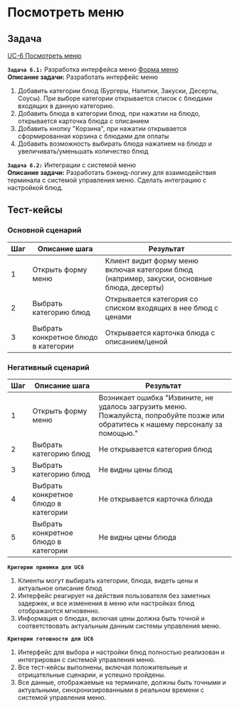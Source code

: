 # Посмотреть меню

## Задача

[UC-6 Посмотреть меню](../req.md#uc6)

**`Задача 6.1:`** Разработка интерфейса меню [Форма меню](../uix.md#wf6)
<br>
**Описание задачи:** Разработать интерфейс меню

1. Добавить категории блюд (Бургеры, Напитки, Закуски, Десерты, Соусы). При выборе категории открывается список с блюдами входящих в данную категорию.
2. Добавить блюда в категории блюд, при нажатии на блюдо, открывается карточка блюда с описанием
3. Добавить кнопку "Корзина", при нажатии открывается сформированная корзина с блюдами для оплаты
4. Добавить возможность выбирать блюда нажатием на блюдо и увеличивать/уменьшать количество блюд 

**`Задача 6.2:`** Интеграции с системой меню
<br>
**Описание задачи:**  Разработать бэкенд-логику для взаимодействия терминала с системой управления меню. 
Сделать интеграцию с настройкой блюд. 

## Тест-кейсы

###  Основной сценарий

| Шаг | Описание шага                                               | Результат                                       |
|-----|-------------------------------------------------------------|-------------------------------------------------|
| 1   | Открыть форму меню                                          | Клиент видит форму меню включая категории блюд (например, закуски, основные блюда, десерты) |
| 2   | Выбрать категорию блюд                                      | Открывается категория со списком входящих в нее блюд с ценами   |
| 3   | Выбрать конкретное блюдо в категории                        | Открывается карточка блюда с описанием/ценой    |

### Негативный сценарий

| Шаг | Описание шага                                               | Результат                                       |
|-----|-------------------------------------------------------------|-------------------------------------------------|
| 1   | Открыть форму меню  | Возникает ошибка "Извините, не удалось загрузить меню. Пожалуйста, попробуйте позже или обратитесь к нашему персоналу за помощью." |
| 2   | Выбрать категорию блюд                                      | Не открывается категория блюд  |
| 3   | Выбрать категорию блюд                                      | Не  видны цены блюд  |
| 4   | Выбрать конкретное блюдо в категории                        | Не открывается карточка блюда    |
| 5   | Выбрать конкретное блюдо в категории                        | Не  видны цены блюда    |


**`Критерии приемки для UC6`**

1. Клиенты могут выбирать категории, блюда, видеть цены и актуальное описание блюд
2. Интерфейс реагирует на действия пользователя без заметных задержек, и все изменения в меню или настройках блюд отображаются мгновенно.
3. Информация о блюдах, включая цены должна быть точной и соответствовать актуальным данным системы управления меню.

**`Критерии готовности для UC6`**

1. Интерфейс для выбора и настройки блюд полностью реализован и интегрирован с системой управления меню. 
2. Все тест-кейсы выполнены, включая положительные и отрицательные сценарии, и успешно пройдены.
3. Все данные, отображаемые на терминале, должны быть точными и актуальными, синхронизированными в реальном времени с системой управления меню.
